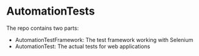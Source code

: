 # AutomationTests
The repo contains two parts:
 - AutomationTestFramework: The test framework working with Selenium
 - AutomationTest: The actual tests for web applications
